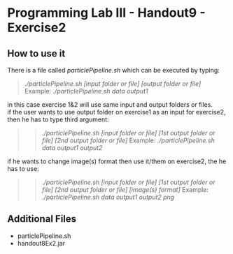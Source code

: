# Programming Lab III - Handout9 - Exercise2
## How to use it <br/>
There is a file called *particlePipeline.sh* which can be executed by typing: <br/>
> *./particlePipeline.sh [input folder or file] [output folder or file]*
Example: *./particlePipeline.sh data output1*

in this case exercise 1&2 will use same input and output folders or files. <br/>
if the user wants to use output folder on exercise1 as an input for exercise2,<br/>
then he has to type third argument:
>> *./particlePipeline.sh [input folder or file] [1st output folder or file] [2nd output folder or file]*
Example: *./particlePipeline.sh data output1 output2*

if he wants to change image(s) format then use it/them on exercise2, the he has to use:
>> *./particlePipeline.sh [input folder or file] [1st output folder or file] [2nd output folder or file] [image(s) format]*
Example: *./particlePipeline.sh data output1 output2 png*

## Additional Files
* particlePipeline.sh
* handout8Ex2.jar
